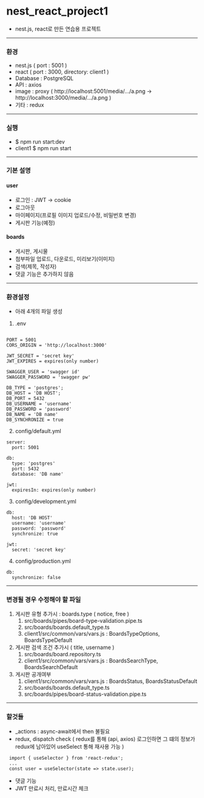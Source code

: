 # nest_react_project1
* nest.js, react로 만든 연습용 프로젝트

---

### 환경
* nest.js ( port : 5001 )
* react ( port : 3000, directory: client1 )
* Database : PostgreSQL
* API : axios
* image : proxy ( http://localhost:5001/media/.../a.png -> http://localhost:3000/media/.../a.png )
* 기타 : redux

---
### 실행
* $ npm run start:dev
* client1 $ npm run start

---

### 기본 설명
#### user
* 로그인 : JWT -> cookie
* 로그아웃
* 마이페이지(프로필 이미지 업로드/수정, 비밀번호 변경)
* 게시판 기능(예정)

#### boards
* 게시판, 게시물
* 첨부파일 업로드, 다운로드, 미리보기(이미지)
* 검색(제목, 작성자)
* 댓글 기능은 추가하지 않음

---
### 환경설정
* 아래 4개의 파일 생성

1) .env
```

PORT = 5001
CORS_ORIGIN = 'http://localhost:3000'

JWT_SECRET = 'secret key'
JWT_EXPIRES = expires(only number)

SWAGGER_USER = 'swagger id'
SWAGGER_PASSWORD = 'swagger pw'

DB_TYPE = 'postgres';
DB_HOST = 'DB HOST';
DB_PORT = 5432
DB_USERNAME = 'username'
DB_PASSWORD = 'password'
DB_NAME = 'DB name'
DB_SYNCHRONIZE = true
```

2) config/default.yml
```
server:
  port: 5001

db:
  type: 'postgres'
  port: 5432
  database: 'DB name'

jwt:
  expiresIn: expires(only number)
```

3) config/development.yml
```
db:
  host: 'DB HOST'
  username: 'username'
  password: 'password'
  synchronize: true

jwt:
  secret: 'secret key'
```

4) config/production.yml
```
db:
  synchronize: false
```  

---
### 변경될 경우 수정해야 할 파일
1) 게시판 유형 추가시 : boards.type ( notice, free )
   1) src/boards/pipes/board-type-validation.pipe.ts
   2) src/boards/boards.default_type.ts
   3) client1/src/common/vars/vars.js : BoardsTypeOptions, BoardsTypeDefault
2) 게시판 검색 조건 추가시 ( title, username )
   1) src/boards/board.repository.ts
   2) client1/src/common/vars/vars.js : BoardsSearchType, BoardsSearchDefault
3) 게시판 공개여부
   1) client1/src/common/vars/vars.js : BoardsStatus, BoardsStatusDefault
   2) src/boards/boards.default_type.ts
   3) src/boards/pipes/board-status-validation.pipe.ts

---
### 할것들
- _actions : async-await에서 then 불필요
- redux, dispatch check
  ( redux를 통해 (api, axios) 로그인하면 그 떄의 정보가 redux에 남아있어 useSelect 통해 재사용 가능 )
```
 import { useSelector } from 'react-redux';
 ...
 const user = useSelector(state => state.user);
```
- 댓글 기능
- JWT 만료시 처리, 만료시간 체크